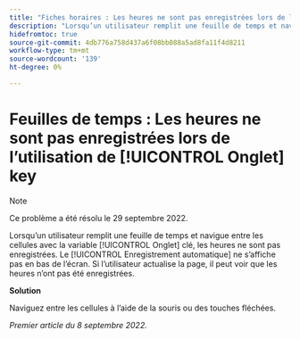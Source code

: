 ```yaml
---
title: "Fiches horaires : Les heures ne sont pas enregistrées lors de l’utilisation de la touche de tabulation"
description: "Lorsqu’un utilisateur remplit une feuille de temps et navigue entre les cellules à l’aide de la touche de tabulation, les heures ne sont pas enregistrées. La notification d’enregistrement automatique n’apparaît pas en bas de l’écran. Si l’utilisateur actualise la page, il peut voir que les heures n’ont pas été enregistrées."
hidefromtoc: true
source-git-commit: 4db776a758d437a6f08bb088a5ad8fa11f4d8211
workflow-type: tm+mt
source-wordcount: '139'
ht-degree: 0%

---
```



# Feuilles de temps : Les heures ne sont pas enregistrées lors de l’utilisation de [!UICONTROL Onglet] key

>[!NOTE]
>
>Ce problème a été résolu le 29 septembre 2022.

Lorsqu’un utilisateur remplit une feuille de temps et navigue entre les cellules avec la variable [!UICONTROL Onglet] clé, les heures ne sont pas enregistrées. Le [!UICONTROL Enregistrement automatique] ne s’affiche pas en bas de l’écran. Si l’utilisateur actualise la page, il peut voir que les heures n’ont pas été enregistrées.

**Solution**

Naviguez entre les cellules à l’aide de la souris ou des touches fléchées.

_Premier article du 8 septembre 2022._


